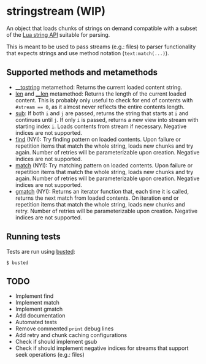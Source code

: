 # stringstream (WIP)
An object that loads chunks of strings on demand compatible with a subset
of the [Lua string API](https://www.lua.org/manual/5.4/manual.html#6.4)
suitable for parsing.

This is meant to be used to pass streams (e.g.: files) to parser functionality
that expects strings and use method notation (`text:match(...)`).


## Supported methods and metamethods
- [__tostring](https://www.lua.org/manual/5.4/manual.html#2.4) metamethod:
  Returns the current loaded content string.
- [len](https://www.lua.org/manual/5.4/manual.html#pdf-string.len) and [__len](https://www.lua.org/manual/5.4/manual.html#2.4) metamethod:
  Returns the length of the current loaded content.
  This is probably only useful to check for end of contents with `#stream == 0`, as it almost never reflects the entire contents length.
- [sub](https://www.lua.org/manual/5.4/manual.html#pdf-string.sub):
  If both `i` and `j` are passed, returns the string that starts at `i` and continues until `j`.
  If only `i` is passed, returns a new view into stream with starting index `i`. 
  Loads contents from stream if necessary.
  Negative indices are not supported.
- [find](https://www.lua.org/manual/5.4/manual.html#pdf-string.find) (NYI):
  Try finding pattern on loaded contents. Upon failure or repetition items that
  match the whole string, loads new chunks and try again.
  Number of retries will be parameterizable upon creation.
  Negative indices are not supported.
- [match](https://www.lua.org/manual/5.4/manual.html#pdf-string.match) (NYI):
  Try matching pattern on loaded contents. Upon failure or repetition items that
  match the whole string, loads new chunks and try again.
  Number of retries will be parameterizable upon creation.
  Negative indices are not supported.
- [gmatch](https://www.lua.org/manual/5.4/manual.html#pdf-string.gmatch) (NYI):
  Returns an iterator function that, each time it is called, returns the next
  match from loaded contents. On iteration end or repetition items that match
  the whole string, loads new chunks and retry.
  Number of retries will be parameterizable upon creation.
  Negative indices are not supported.


## Running tests
Tests are run using [busted](https://olivinelabs.com/busted/):

    $ busted


## TODO
- Implement find
- Implement match
- Implement gmatch
- Add documentation
- Automated tests
- Remove commented `print` debug lines
- Add retry and chunk caching configurations
- Check if should implement gsub
- Check if should implement negative indices for streams that support seek operations (e.g.: files)
